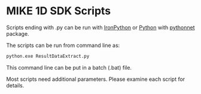 MIKE 1D SDK Scripts
==========================

Scripts ending with .py can be run with [IronPython][IronPython]
or [Python][Python] with [pythonnet][pythonnet] package.

The scripts can be run from command line as:

```bash
python.exe ResultDataExtract.py
```

This command line can be put in a batch (.bat) file.

Most scripts need additional parameters. Please examine each script for details.

[IronPython]: https://ironpython.net/
[Python]: https://www.python.org
[pythonnet]: https://pypi.org/project/pythonnet/
